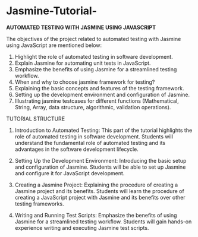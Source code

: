 # Jasmine-Tutorial-
**AUTOMATED TESTING WITH JASMINE USING JAVASCRIPT**

The objectives of the project related to automated testing with Jasmine using JavaScript are mentioned below:
1.	Highlight the role of automated testing in software development.
2.	Explain Jasmine for automating unit tests in JavaScript.
3.	Emphasize the benefits of using Jasmine for a streamlined testing workflow.
4.	When and why to choose jasmine framework for testing?
5.	Explaining the basic concepts and features of the testing framework.
6.	Setting up the development environment and configuration of Jasmine.
7.	Illustrating jasmine testcases for different functions (Mathematical, String, Array, data structure, algorithmic, validation operations).


TUTORIAL STRUCTURE
1.	Introduction to Automated Testing: 
This part of the tutorial highlights the role of automated testing in software development. Students will understand the fundamental role of automated testing and its advantages in the software development lifecycle.

2.	Setting Up the Development Environment: 
Introducing the basic setup and configuration of Jasmine. Students will be able to set up Jasmine and configure it for JavaScript development.

3.	Creating a Jasmine Project: 
Explaining the procedure of creating a Jasmine project and its benefits. Students will learn the procedure of creating a JavaScript project with Jasmine and its benefits over other testing frameworks.

4.	Writing and Running Test Scripts: 
Emphasize the benefits of using Jasmine for a streamlined testing workflow. Students will gain hands-on experience writing and executing Jasmine test scripts.
